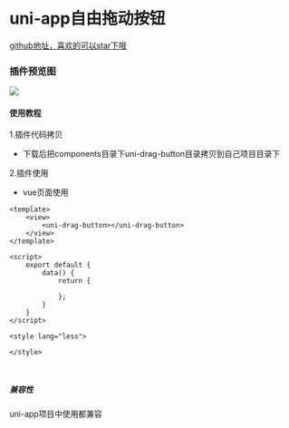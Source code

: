 # uni-app自由拖动按钮

[github地址，喜欢的可以star下哦](https://github.com/xiaowang1314/uniapp-plugin-collections/blob/master/markdowns/dragButton.md)

### 插件预览图
![](https://github.com/xiaowang1314/uniapp-plugin-collections/blob/master/static/dragButton.gif)

#### 使用教程

1.插件代码拷贝

- 下载后把components目录下uni-drag-button目录拷贝到自己项目目录下


2.插件使用

- vue页面使用

```
<template>
	<view>
		<uni-drag-button></uni-drag-button>
	</view>
</template>

<script>
	export default {
		data() {
			return {
				
			};
		}
	}
</script>

<style lang="less">

</style>



```

##### 兼容性
uni-app项目中使用都兼容